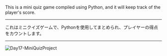 
This is a mini quiz game compiled using Python, and it will keep track of the player's score.

<hr>

これはミニクイズゲームで、Pythonを使用してまとめられ、プレイヤーの得点をカウントします。

<hr>

<img src="https://github.com/DayDreamYGithub/Udemy-Python-Projects/blob/main/Day17-MiniQuizProject/MiniQuizProject.png?raw=true" alt="Day17-MiniQuizProject">
